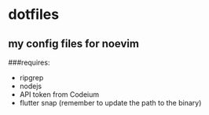 # dotfiles
## my config files for noevim

###requires: 
- ripgrep
- nodejs
- API token from Codeium
- flutter snap (remember to update the path to the binary)

